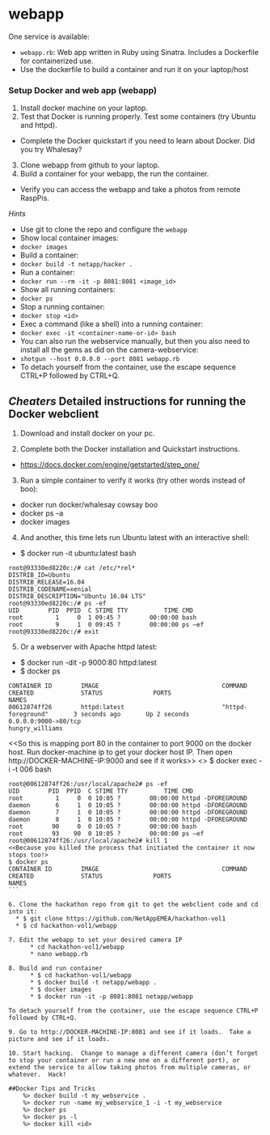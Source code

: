 # webapp

One service is available:

* `webapp.rb`: Web app written in Ruby using Sinatra. Includes a Dockerfile for containerized use.
* Use the dockerfile to build a container and run it on your laptop/host


### Setup Docker and web app (webapp)
1. Install docker machine on your laptop.
2. Test that Docker is running properly. Test some containers (try Ubuntu and httpd).
  * Complete the Docker quickstart if you need to learn about Docker.  Did you try Whalesay?
3. Clone webapp from github to your laptop.
4. Build a container for your webapp, the run the container.
  * Verify you can access the webapp and take a photos from remote RaspPis.

*Hints*
* Use git to clone the repo and configure the `webapp`
* Show local container images:
 *  `docker images`
 * Build a container:
  *  `docker build -t netapp/hacker .`
* Run a container:
 *  `docker run --rm -it -p 8081:8081 <image_id>`
* Show all running containers:
 *  `docker ps`
* Stop a running container:
 *  `docker stop <id>`
* Exec a command (like a shell) into a running container:
 *  `docker exec -it <container-name-or-id> bash`
* You can also run the webservice manually, but then you also need to install all the gems as did on the camera-webservice:
 * `shotgun --host 0.0.0.0 --port 8081 webapp.rb`
* To detach yourself from the container, use the escape sequence CTRL+P followed by CTRL+Q.

## *Cheaters* Detailed instructions for running the Docker webclient

1. Download and install docker on your pc.

2. Complete both the Docker installation and Quickstart instructions.
  * https://docs.docker.com/engine/getstarted/step_one/

3. Run a simple container to verify it works (try other words instead of boo):
  * docker run docker/whalesay cowsay boo
  * docker ps –a
  * docker images

4. And another, this time lets run Ubuntu latest with an interactive shell:
  * $ docker run -it ubuntu:latest bash

```
root@93330ed8220c:/# cat /etc/*rel*
DISTRIB_ID=Ubuntu
DISTRIB_RELEASE=16.04
DISTRIB_CODENAME=xenial
DISTRIB_DESCRIPTION="Ubuntu 16.04 LTS"
root@93330ed8220c:/# ps -ef
UID        PID  PPID  C STIME TTY          TIME CMD
root         1     0  1 09:45 ?        00:00:00 bash
root         9     1  0 09:45 ?        00:00:00 ps –ef
root@93330ed8220c:/# exit
```

5. Or a webserver with Apache httpd latest:
  * $ docker run -dit -p 9000:80 httpd:latest
  * $ docker ps

```
CONTAINER ID        IMAGE                                  COMMAND                  CREATED             STATUS              PORTS                                                       NAMES
00612874ff26        httpd:latest                           "httpd-foreground"       3 seconds ago       Up 2 seconds        0.0.0.0:9000->80/tcp                                        hungry_williams
```

<<So this is mapping port 80 in the container to port 9000 on the docker host.  Run docker-machine ip to get your docker host IP.  Then open http://DOCKER-MACHINE-IP:9000 and see if it works>>
<<Now exec a command to open shell in that container>>
$ docker exec -i -t 006 bash

```
root@00612874ff26:/usr/local/apache2# ps -ef
UID        PID  PPID  C STIME TTY          TIME CMD
root         1     0  0 10:05 ?        00:00:00 httpd -DFOREGROUND
daemon       6     1  0 10:05 ?        00:00:00 httpd -DFOREGROUND
daemon       7     1  0 10:05 ?        00:00:00 httpd -DFOREGROUND
daemon       8     1  0 10:05 ?        00:00:00 httpd -DFOREGROUND
root        90     0  0 10:05 ?        00:00:00 bash
root        93    90  0 10:05 ?        00:00:00 ps –ef
root@00612874ff26:/usr/local/apache2# kill 1
<<Because you killed the process that initiated the container it now stops too!>
$ docker ps
CONTAINER ID        IMAGE                                  COMMAND                  CREATED             STATUS              PORTS                                                       NAMES
``` 

6. Clone the hackathon repo from git to get the webclient code and cd into it:
  * $ git clone https://github.com/NetAppEMEA/hackathon-vol1
  * $ cd hackathon-vol1/webapp

7. Edit the webapp to set your desired camera IP
	  * cd hackathon-vol1/webapp
	  * nano webapp.rb

8. Build and run container
	  * $ cd hackathon-vol1/webapp
	  * $ docker build -t netapp/webapp .
	  * $ docker images
	  * $ docker run -it -p 8081:8081 netapp/webapp

To detach yourself from the container, use the escape sequence CTRL+P followed by CTRL+Q.  

9. Go to http://DOCKER-MACHINE-IP:8081 and see if it loads.  Take a picture and see if it loads.

10. Start hacking.  Change to manage a different camera (don’t forget to stop your container or run a new one on a different port), or extend the service to allow taking photos from multiple cameras, or whatever.  Hack!

##Docker Tips and Tricks
 	%> docker build -t my_webservice .
 	%> docker run -name my_webservice_1 -i -t my_webservice
 	%> docker ps
 	%> docker ps -l
 	%> docker kill <id>
